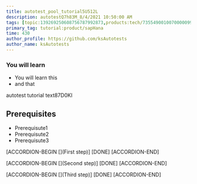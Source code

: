 ```yaml
---
title: autotest_pool_tutorial5U512L
description: autotestQ7h83M_8/4/2021 10:50:00 AM
tags: [topic:139269250608756787992873,products:tech/73554900100700000996,tutorial:experience/advanced]
primary_tag: tutorial:product/sapHana
time: 430
author_profile: https://github.com/ksAutotests
author_name: ksAutotests
---
```

### You will learn
- You will learn this
- and that

autotest tutorial text87D0KI

## Prerequisites
- Prerequisute1
- Prerequisute2
- Prerequisute3

[ACCORDION-BEGIN [](First step)]
[DONE]
[ACCORDION-END]

[ACCORDION-BEGIN [](Second step)]
[DONE]
[ACCORDION-END]

[ACCORDION-BEGIN [](Third step)]
[DONE]
[ACCORDION-END]


